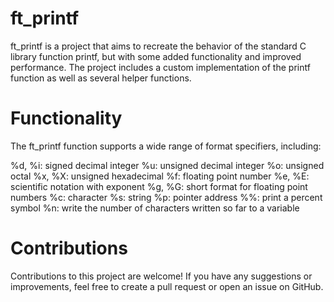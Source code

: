 <h1>ft_printf</h1>

ft_printf is a project that aims to recreate the behavior of the standard C library function printf, but with some added functionality and improved performance. The project includes a custom implementation of the printf function as well as several helper functions.

<h1>Functionality</h1>

The ft_printf function supports a wide range of format specifiers, including:

%d, %i: signed decimal integer
%u: unsigned decimal integer
%o: unsigned octal
%x, %X: unsigned hexadecimal
%f: floating point number
%e, %E: scientific notation with exponent
%g, %G: short format for floating point numbers
%c: character
%s: string
%p: pointer address
%%: print a percent symbol
%n: write the number of characters written so far to a variable

<h1>Contributions</h1>

Contributions to this project are welcome! If you have any suggestions or improvements, feel free to create a pull request or open an issue on GitHub.
